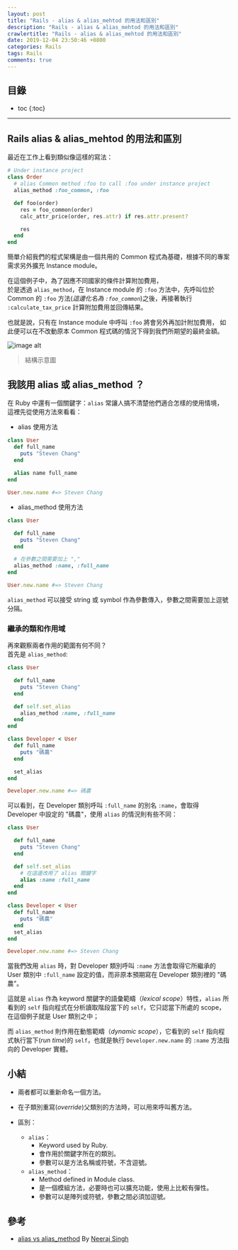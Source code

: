 ```yaml
---
layout: post
title: "Rails - alias & alias_mehtod 的用法和區別"
description: "Rails - alias & alias_mehtod 的用法和區別"
crawlertitle: "Rails - alias & alias_mehtod 的用法和區別"
date: 2019-12-04 23:50:46 +0800
categories: Rails
tags: Rails
comments: true
---
```


## 目錄

- toc
{:toc}

---
## Rails alias & alias_mehtod 的用法和區別

最近在工作上看到類似像這樣的寫法：

```ruby
# Under instance project
class Order
  # alias Common method :foo to call :foo under instance project
  alias_method :foo_common, :foo

  def foo(order)
    res = foo_common(order)
    calc_attr_price(order, res.attr) if res.attr.present?

    res
  end
end
```

簡單介紹我們的程式架構是由一個共用的 Common 程式為基礎，根據不同的專案需求另外擴充 Instance module。

在這個例子中，為了因應不同國家的條件計算附加費用，  
於是透過 `alias_method`，在 Instance module 的 `:foo` 方法中，先呼叫位於 Common 的 `:foo` 方法(*這邊化名為 `:foo_common`*)之後，再接著執行 `:calculate_tax_price` 計算附加費用並回傳結果。

也就是說，只有在 Instance module 中呼叫 `:foo` 將會另外再加計附加費用，
如此便可以在不改動原本 Common 程式碼的情況下得到我們所期望的最終金額。

![image alt](https://i.imgur.com/FhEdPBT.png "alias_method_common_instance_graph")  
> 結構示意圖

## 我該用 alias 或 alias_method ？

在 Ruby 中還有一個關鍵字：`alias` 常讓人搞不清楚他們適合怎樣的使用情境，  
這裡先從使用方法來看看：

- alias 使用方法

```ruby
class User
  def full_name
    puts "Steven Chang"
  end
  
  alias name full_name
end

User.new.name #=> Steven Chang
```

- alias_method 使用方法

```ruby
class User

  def full_name
    puts "Steven Chang"
  end

  # 在參數之間需要加上 ","
  alias_method :name, :full_name
end

User.new.name #=> Steven Chang
```

`alias_method` 可以接受 string 或 symbol 作為參數傳入，參數之間需要加上逗號分隔。

### 繼承的類和作用域

再來觀察兩者作用的範圍有何不同？  
首先是 `alias_method`:

```ruby
class User

  def full_name
    puts "Steven Chang"
  end

  def self.set_alias
    alias_method :name, :full_name
  end
end

class Developer < User
  def full_name
    puts "碼農"
  end

  set_alias
end

Developer.new.name #=> 碼農
```

可以看到，在 Developer 類別呼叫 `:full_name` 的別名 `:name`，會取得 Developer 中設定的 "碼農"，使用 `alias` 的情況則有些不同：

```ruby
class User

  def full_name
    puts "Steven Chang"
  end

  def self.set_alias
    # 在這邊改用了 alias 關鍵字
    alias :name :full_name
  end
end

class Developer < User
  def full_name
    puts "碼農"
  end
  set_alias
end

Developer.new.name #=> Steven Chang
```

當我們改用 `alias` 時，對 Developer 類別呼叫 `:name` 方法會取得它所繼承的 User 類別中 `:full_name` 設定的值，而非原本預期寫在 Developer 類別裡的 "碼農"。  


這就是 `alias` 作為 keyword 關鍵字的語彙範疇（*lexical scope*）特性，`alias` 所看到的 `self` 指向程式在分析讀取階段當下的 `self`，它只認當下所處的 scope，在這個例子就是 User 類別之中；  

而 `alias_method` 則作用在動態範疇（*dynamic scope*），它看到的 `self` 指向程式執行當下(*run time*)的 `self`，也就是執行 `Developer.new.name` 的 `:name` 方法指向的 Developer 實體。

## 小結

- 兩者都可以重新命名一個方法。
- 在子類別重寫(*override*)父類別的方法時，可以用來呼叫舊方法。

- 區別：
  - `alias`：
    - Keyword used by Ruby.
    - 會作用於關鍵字所在的類別。
    - 參數可以是方法名稱或符號，不含逗號。
  - `alias_method`：
    - Method defined in Module class.
    - 是一個模組方法，必要時也可以擴充功能，使用上比較有彈性。
    - 參數可以是陣列或符號，參數之間必須加逗號。

## 參考

- [alias vs alias_method](https://blog.bigbinary.com/2012/01/08/alias-vs-alias-method.html) By [Neeraj Singh](https://blog.bigbinary.com/authors/neerajdotname)
